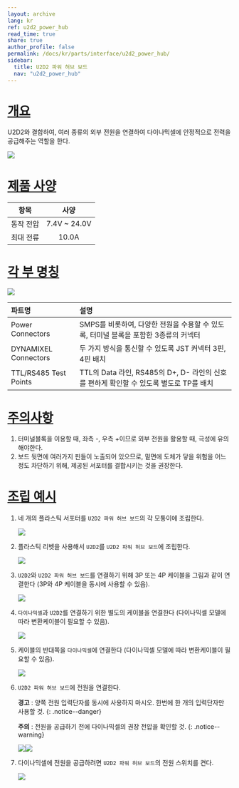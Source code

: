 ```yaml
---
layout: archive
lang: kr
ref: u2d2_power_hub
read_time: true
share: true
author_profile: false
permalink: /docs/kr/parts/interface/u2d2_power_hub/
sidebar:
  title: U2D2 파워 허브 보드
  nav: "u2d2_power_hub"
---
```


# [개요](#개요)
U2D2와 결합하여, 여러 종류의 외부 전원을 연결하여 다이나믹셀에 안정적으로 전력을 공급해주는 역할을 한다.

![](/assets/images/parts/interface/u2d2_power_hub/product_image.png)

# [제품 사양](#제품-사양)

|항목|사양|
|:---:|:---:|
|동작 전압|7.4V ~ 24.0V|
|최대 전류|10.0A|

# [각 부 명칭](#각-부-명칭)

![](/assets/images/parts/interface/u2d2_power_hub/layout.png)

|파트명|설명|
|:---|:---|
|Power Connectors|SMPS를 비롯하여, 다양한 전원을 수용할 수 있도록, 터미널 블록을 포함한 3종류의 커넥터|
|DYNAMIXEL Connectors|두 가지 방식을 통신할 수 있도록 JST 커넥터 3핀, 4핀 배치|
|TTL/RS485 Test Points|TTL의 Data 라인, RS485의 D+, D- 라인의 신호를 편하게 확인할 수 있도록 별도로 TP를 배치|

# [주의사항](#주의사항)

1. 터미널블록을 이용할 때, 좌측 -, 우측 +이므로 외부 전원을 활용할 때, 극성에 유의해야한다.
2. 보드 뒷면에 여러가지 핀들이 노출되어 있으므로, 밑면에 도체가 닿을 위험을 어느 정도 차단하기 위해, 제공된 서포터를 결합시키는 것을 권장한다.

# [조립 예시](#조립-예시)

1. 네 개의 플라스틱 서포터를 `U2D2 파워 허브 보드`의 각 모퉁이에 조립한다.  

    ![](/assets/images/parts/interface/u2d2_power_hub/u2d2_phb_06.jpg)

2. 플라스틱 리벳을 사용해서 `U2D2`를 `U2D2 파워 허브 보드`에 조립한다.

    ![](/assets/images/parts/interface/u2d2_power_hub/u2d2_phb_07.jpg)

3. `U2D2`와 `U2D2 파워 허브 보드`를 연결하기 위해 3P 또는 4P 케이블을 그림과 같이 연결한다 (3P와 4P 케이블을 동시에 사용할 수 있음).

    ![](/assets/images/parts/interface/u2d2_power_hub/u2d2_phb_03.jpg)

4. `다이나믹셀`과 `U2D2`를 연결하기 위한 별도의 케이블을 연결한다 (다이나믹셀 모델에 따라 변환케이블이 필요할 수 있음).

    ![](/assets/images/parts/interface/u2d2_power_hub/u2d2_phb_04.jpg)

5. 케이블의 반대쪽을 `다이나믹셀`에 연결한다 (다이나믹셀 모델에 따라 변환케이블이 필요할 수 있음).

    ![](/assets/images/parts/interface/u2d2_power_hub/u2d2_phb_05.jpg)

6. `U2D2 파워 허브 보드`에 전원을 연결한다.

    **경고** : 양쪽 전원 입력단자를 동시에 사용하지 마시오. 한번에 한 개의 입력단자만 사용할 것.
    {: .notice--danger}

    **주의** : 전원을 공급하기 전에 다이나믹셀의 권장 전압을 확인할 것.
    {: .notice--warning}

    ![](/assets/images/parts/interface/u2d2_power_hub/u2d2_phb_01.jpg)![](/assets/images/parts/interface/u2d2_power_hub/u2d2_phb_02.jpg)

7. 다이나믹셀에 전원을 공급하려면 `U2D2 파워 허브 보드`의 전원 스위치를 켠다.

    ![](/assets/images/parts/interface/u2d2_power_hub/u2d2_phb_08.jpg)
